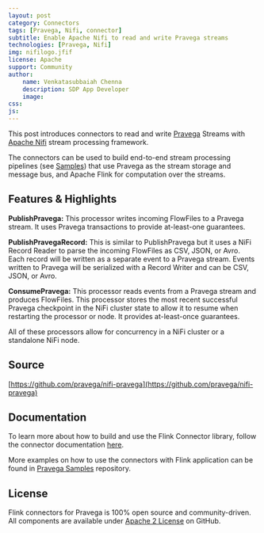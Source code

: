 ```yaml
---
layout: post
category: Connectors
tags: [Pravega, Nifi, connector]
subtitle: Enable Apache Nifi to read and write Pravega streams
technologies: [Pravega, Nifi]
img: nifilogo.jfif
license: Apache
support: Community
author: 
    name: Venkatasubbaiah Chenna
    description: SDP App Developer
    image: 
css: 
js: 
---
```

This post introduces connectors to read and write [Pravega](http://pravega.io/) Streams with [Apache Nifi](https://nifi.apache.org/) stream processing framework.
<!--more-->

The connectors can be used to build end-to-end stream processing pipelines (see [Samples](https://github.com/pravega/nifi-pravega))  that use Pravega as the stream storage and message bus, and Apache Flink for computation over the streams.


## Features & Highlights

**PublishPravega:** This processor writes incoming FlowFiles to a Pravega stream. It uses Pravega transactions to provide at-least-one guarantees.

**PublishPravegaRecord:** This is similar to PublishPravega but it uses a NiFi Record Reader to parse the incoming FlowFiles as CSV, JSON, or Avro. Each record will be written as a separate event to a Pravega stream. Events written to Pravega will be serialized with a Record Writer and can be CSV, JSON, or Avro.

**ConsumePravega:** This processor reads events from a Pravega stream and produces FlowFiles. This processor stores the most recent successful Pravega checkpoint in the NiFi cluster state to allow it to resume when restarting the processor or node. It provides at-least-once guarantees.

All of these processors allow for concurrency in a NiFi cluster or a standalone NiFi node.

## Source
[https://github.com/pravega/nifi-pravega](https://github.com/pravega/nifi-pravega)

## Documentation
To learn more about how to build and use the Flink Connector library, follow the connector documentation [here](http://pravega.io/).

More examples on how to use the connectors with Flink application can be found in [Pravega Samples](https://github.com/pravega/nifi-pravega) repository.

## License
Flink connectors for Pravega is 100% open source and community-driven. All components are available
under [Apache 2 License](https://www.apache.org/licenses/LICENSE-2.0.html) on GitHub.